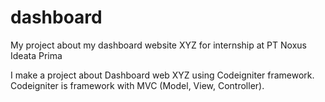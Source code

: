 # dashboard
My project about my dashboard website XYZ for internship at PT Noxus Ideata Prima 

I make a project about Dashboard web XYZ using Codeigniter framework. Codeigniter is framework with MVC (Model, View, Controller).
